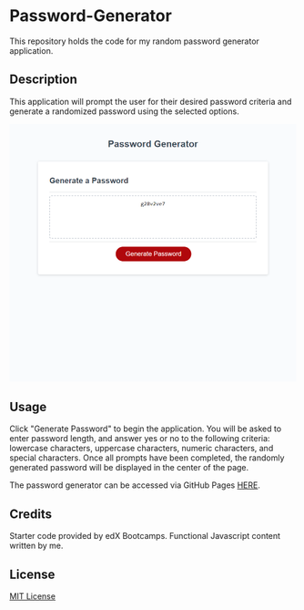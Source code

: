 # Password-Generator
This repository holds the code for my random password generator application. 

## Description
This application will prompt the user for their desired password criteria and generate a randomized password using the selected options.

![Password Generator screenshot](./assets/Password-Generator.png)

## Usage

Click "Generate Password" to begin the application. You will be asked to enter password length, and answer yes or no to the following criteria: lowercase characters, uppercase characters, numeric characters, and special characters. Once all prompts have been completed, the randomly generated password will be displayed in the center of the page.

The password generator can be accessed via GitHub Pages [HERE](https://hdavis147.github.io/Password-Generator-App/).

## Credits

Starter code provided by edX Bootcamps. Functional Javascript content written by me.

## License

[MIT License](./LICENSE)
